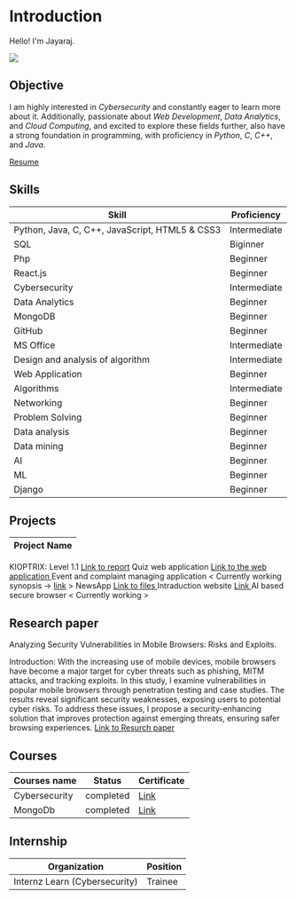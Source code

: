 # Introduction

Hello! I'm Jayaraj. 

<a href="https://www.linkedin.com/in/your-profile" target="_blank">
    <a href="https://www.linkedin.com/in/jayaraj-v-7b2bba259/"><img src="https://img.shields.io/badge/-LinkedIn-0072b1?&style=for-the-badge&logo=linkedin&logoColor=white" /></a>

## Objective
I am highly interested in *Cybersecurity* and constantly eager to learn more about it. Additionally, passionate about *Web Development*, *Data Analytics*, and *Cloud Computing*, and excited to explore these fields further, also have a strong foundation in programming, with proficiency in *Python*, *C*, *C++*, and *Java*.

<a href="https://github.com/JayarajVp/Resume-/blob/main/Jayaraj%20Patil.pdf">Resume</a>

</a>

## Skills

| Skill |	Proficiency |
|-------|---------------|
Python, Java, C, C++, JavaScript, HTML5 & CSS3 	| Intermediate
SQL | Biginner
Php | Beginner
React.js | Beginner
Cybersecurity |	Intermediate
Data Analytics |	Beginner
MongoDB	| Beginner
GitHub | Beginner
MS Office | Intermediate
Design and analysis of algorithm | Intermediate
Web Application	| Beginner
Algorithms	| Intermediate
Networking	| Beginner
Problem Solving |	Beginner
Data analysis | Beginner
Data mining | Beginner
AI | Beginner
ML | Beginner
Django | Beginner

## Projects
| Project Name |
|-------------|
KIOPTRIX: Level 1.1 <a href="https://github.com/JayarajVp/Jayaraj/blob/main/KIOPTRIX.pdf"> Link to report</a>
Quiz web application <a href="https://jayarajvp.github.io/QUIZ_SDC_/">Link to the web application </a> 
Event and complaint managing application < Currently working synopsis -> <a href="https://github.com/JayarajVp/Jayaraj/blob/main/Projects/SYNOPSIS-1.pdf">link</a> > 
NewsApp <a href="https://github.com/JayarajVp/newsapp"> Link to files </a>
Intraduction website <a href="https://github.com/JayarajVp/Introduction-/tree/main"> Link </a>
AI based secure browser < Currently working > 


## Research paper
Analyzing Security Vulnerabilities in Mobile Browsers: Risks and Exploits.

Introduction: With the increasing use of mobile devices, mobile browsers have become a major target for cyber threats such as phishing, MITM attacks, and tracking exploits. In this study, I examine vulnerabilities in popular mobile browsers through penetration testing and case studies. The results reveal significant security weaknesses, exposing users to potential cyber risks. To address these issues, I propose a security-enhancing solution that improves protection against emerging threats, ensuring safer browsing experiences. <a href="https://github.com/JayarajVp/Jayaraj/blob/main/Resurch%20paper/Analyzing%20Security%20Vulnerabilities%20in%20Mobile%20Browsers.pdf"> Link to Resurch paper </a>

## Courses
| Courses name | Status | Certificate |
|--------------|--------|-------------|
Cybersecurity | completed | <a href="https://github.com/JayarajVp/Jayaraj/blob/main/certificate/JAYARAJ%20V%20%20(1).pdf"> Link </a>
MongoDb | completed | <a href="https://github.com/JayarajVp/Jayaraj/blob/main/certificate/jayaraj-patil-b7499165-4ad7-40ce-8053-497b49847a5d-certificate.pdf"> Link</a>

## Internship

| Organization |	Position |
|--------------|-------------|
Internz Learn (Cybersecurity) |	Trainee
